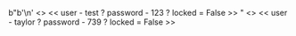 b"b'\\n' <> << user - test ? password - 123 ? locked = False >> " <> << user - taylor ? password - 739 ? locked = False >> 